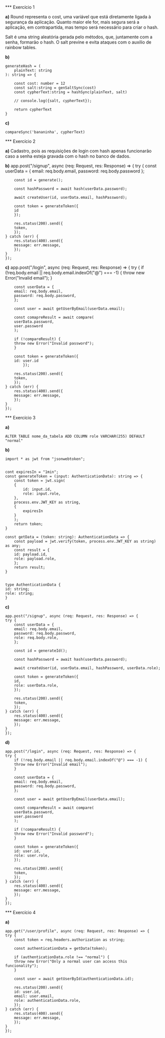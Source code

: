 *** Exercício 1

**a)** 
Round representa o cost, uma variável que está diretamente ligada à segurança da aplicação. Quanto maior ele for, mais segura será a aplicação, em contrapartida, mas tempo será necessário para criar o hash.

Salt é uma string aleatória gerada pelo métodos, que, juntamente com a senha, formarão o hash. O salt previne e evita ataques com o auxilio de rainbow tables.

**b)**

    generateHash = (
        plainText: string
    ): string => {

        const cost: number = 12  
        const salt:string = genSaltSync(cost) 
        const cypherText:string = hashSync(plainText, salt)

        // console.log({salt, cypherText});
        
        return cypherText
    }

**c)**

    compareSync('bananinha', cypherText)

*** Exercício 2

**a)**
Cadastro, pois as requisições de login com hash apenas funcionarão caso a senha esteja gravada com o hash no banco de dados.

**b)**
        app.post("/signup", async (req: Request, res: Response) => {
    try {
        const userData = {
        email: req.body.email,
        password: req.body.password
        };
    
        const id = generate();

        const hashPassword = await hash(userData.password);

        await createUser(id, userData.email, hashPassword);

        const token = generateToken({
        id
        });

        res.status(200).send({
        token,
        });
    } catch (err) {
        res.status(400).send({
        message: err.message,
        });
    }
    });

**c)**
    app.post("/login", async (req: Request, res: Response) => {
    try {
        if (!req.body.email || req.body.email.indexOf("@") === -1) {
        throw new Error("Invalid email");
        }

        const userData = {
        email: req.body.email,
        password: req.body.password,
        };

        const user = await getUserByEmail(userData.email);

        const comapreResult = await compare(
        userData.password,
        user.password
        );

        if (!compareResult) {
        throw new Error("Invalid password");
        }

        const token = generateToken({
        id: user.id    
            });

        res.status(200).send({
        token,
        });
    } catch (err) {
        res.status(400).send({
        message: err.message,
        });
    }
    });

*** Exercício 3

**a)**

    ALTER TABLE nome_da_tabela ADD COLUMN role VARCHAR(255) DEFAULT "normal"

**b)**

    import * as jwt from "jsonwebtoken";


    cont expiresIn = "1min";
    const generateToken = (input: AuthenticationData): string => {
        const token = jwt.sign(
        {
            id: input.id,
            role: input.role,
        },
        process.env.JWT_KEY as string,
        {
            expiresIn
        }
        );
        return token;
    }

    const getData = (token: string): AuthenticationData => {
        const payload = jwt.verify(token, process.env.JWT_KEY as string) as any;
        const result = {
        id: payload.id,
        role: payload.role,
        };
        return result;
    }


    type AuthenticationData {
    id: string;
    role: string;
    }


**c)**

    app.post("/signup", async (req: Request, res: Response) => {
    try {
        const userData = {
        email: req.body.email,
        password: req.body.password,
        role: req.body.role,
        };

        const id = generateId();

        const hashPassword = await hash(userData.password);

        await createUser(id, userData.email, hashPassword, userData.role);

        const token = generateToken({
        id,
        role: userData.role,
        });

        res.status(200).send({
        token,
        });
    } catch (err) {
        res.status(400).send({
        message: err.message,
        });
    }
    });

**d)**

    app.post("/login", async (req: Request, res: Response) => {
    try {
        if (!req.body.email || req.body.email.indexOf("@") === -1) {
        throw new Error("Invalid email");
        }

        const userData = {
        email: req.body.email,
        password: req.body.password,
        };

        const user = await getUserByEmail(userData.email);

        const compareResult = await compare(
        userData.password,
        user.password
        );

        if (!compareResult) {
        throw new Error("Invalid password");
        }

        const token = generateToken({
        id: user.id,
        role: user.role,
        });

        res.status(200).send({
        token,
        });
    } catch (err) {
        res.status(400).send({
        message: err.message,
        });
    }
    });

*** Exercício 4

**a)**

    app.get("/user/profile", async (req: Request, res: Response) => {
    try {
        const token = req.headers.authorization as string;

        const authenticationData = getData(token);

        if (authenticationData.role !== "normal") {
        throw new Error("Only a normal user can access this funcionality");
        }

        const user = await getUserById(authenticationData.id);

        res.status(200).send({
        id: user.id,
        email: user.email,
        role: authenticationData.role,
        });
    } catch (err) {
        res.status(400).send({
        message: err.message,
        });
    }
    });
